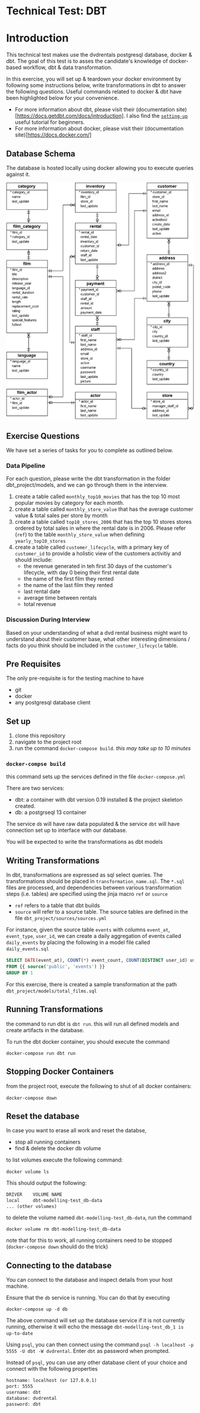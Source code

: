 # Technical Test: DBT

# Introduction

This technical test makes use the dvdrentals postgresql database, docker & dbt. The goal of this test is to asses the candidate's knowledge of docker-based workflow, dbt & data transformation.

In this exercise, you will set up & teardown your docker environment by following some instructions below, write transformations in dbt to answer the following questions. Useful commands related to docker & dbt have been highlighted below for your convenience.

- For more information about dbt, please visit their (documentation site)[https://docs.getdbt.com/docs/introduction]. I also find the [`setting-up`](https://docs.getdbt.com/tutorial/setting-up) useful tutorial for beginners.
- For more information about docker, please visit their (documentation site)[https://docs.docker.com/]

## Database Schema

The database is hosted locally using docker allowing you to execute queries against it.

![ER Model](dvd-rental-db-diagram.png)

## Exercise Questions

We have set a series of tasks for you to complete as outlined below.

### Data Pipeline

For each question, please write the dbt transformation in the folder dbt_project/models, and we can go through them in the interview.

1. create a table called `monthly_top10_movies` that has the top 10 most popular movies by category for each month.
2. create a table called `monthly_store_value` that has the average customer value & total sales per store by month
3. create a table called `top10_stores_2006` that has the top 10 stores stores ordered by total sales in where the rental date is in 2006. Please refer (`ref`) to the table `monthly_store_value` when defining `yearly_top10_stores`
4. create a table called `customer_lifecycle`, with a primary key of `customer_id` to provide a holistic view of the customers activitiy and should include:
   - the revenue generated in teh first 30 days of the customer's lifecycle, with day 0 being their first rental date
   - the name of the first film they rented
   - the name of the last film they rented
   - last rental date
   - average time between rentals
   - total revenue

### Discussion During Interview

Based on your understanding of what a dvd rental business might want to understand about their customer base, what other interesting dimensions / facts do you think should be included in the `customer_lifecycle` table.

## Pre Requisites

The only pre-requisite is for the testing machine to have

- git
- docker
- any postgresql database client

## Set up

1. clone this repository
2. navigate to the project root
3. run the command `docker-compose build`. _this may take up to 10 minutes_

### `docker-compse build`

this command sets up the services defined in the file `docker-compose.yml`

There are two services:

- dbt: a container with dbt version 0.19 installed & the project skeleton created.
- db: a postgrseql 13 container

The service `db` will have raw data populated & the service `dbt` will have connection set up to interface with our database.

You will be expected to write the transformations as dbt models

## Writing Transformations

In dbt, transformations are expressed as sql select queries. The transformations should be placed in `transformation_name.sql`. The `*.sql` files are processed, and dependencies between various transformation steps (i.e. tables) are specified using the jinja macro `ref` or `source`

- `ref` refers to a table that dbt builds
- `source` will refer to a source table. The source tables are defined in the file `dbt_project/sources/sources.yml`

For instance, given the source table `events` with columns `event_at`, `event_type`, `user_id`, we can create a daily aggregation of events called `daily_events` by placing the following in a model file called `daily_events.sql`

```sql
SELECT DATE(event_at), COUNT(*) event_count, COUNT(DISTINCT user_id) user_count
FROM {{ source('public', 'events') }}
GROUP BY 1
```

For this exercise, there is created a sample transformation at the path `dbt_project/models/total_films.sql`

## Running Transformations

the command to run dbt is `dbt run`. this will run all defined models and create artifacts in the database.

To run the dbt docker container, you should execute the command

```
docker-compose run dbt run
```

## Stopping Docker Containers

from the project root, execute the following to shut of all docker containers:

`docker-compose down`

## Reset the database

In case you want to erase all work and reset the databse,

- stop all running containers
- find & delete the docker db volume

to list volumes execute the following command:

`docker volume ls`

This should output the following:

```
DRIVER    VOLUME NAME
local     dbt-modelling-test_db-data
... (other volumes)
```

to delete the volume named `dbt-modelling-test_db-data`, run the command

```
docker volume rm dbt-modelling-test_db-data
```

note that for this to work, all running containers need to be stopped (`docker-compose down` should do the trick)



## Connecting to the database

You can connect to the database and inspect details from your host machine.

Ensure that the `db` service is running. You can do that by executing

```
docker-compose up -d db
```

The above command will set up the database service if it is not currently running, otherwise it will echo the message `dbt-modelling-test_db_1 is up-to-date`

Using `psql`, you can then connect using the command `psql -h localhost -p 5555 -U dbt -W dvdrental`. Enter `dbt` as password when prompted.

Instead of `psql`, you can use any other database client of your choice and connect with the following properties

```
hostname: localhost (or 127.0.0.1)
port: 5555
username: dbt
database: dvdrental
password: dbt
```
